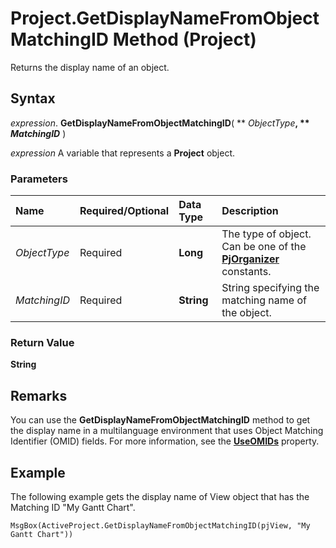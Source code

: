 
# Project.GetDisplayNameFromObjectMatchingID Method (Project)

Returns the display name of an object.


## Syntax

 _expression_. **GetDisplayNameFromObjectMatchingID**( ** _ObjectType_**, ** _MatchingID_** )

 _expression_ A variable that represents a **Project** object.


### Parameters



|**Name**|**Required/Optional**|**Data Type**|**Description**|
|:-----|:-----|:-----|:-----|
| _ObjectType_|Required|**Long**|The type of object. Can be one of the  **[PjOrganizer](d176be88-4df9-3826-c806-f7f650fffb39.md)** constants.|
| _MatchingID_|Required|**String**|String specifying the matching name of the object.|

### Return Value

 **String**


## Remarks

You can use the  **GetDisplayNameFromObjectMatchingID** method to get the display name in a multilanguage environment that uses Object Matching Identifier (OMID) fields. For more information, see the **[UseOMIDs](15339e09-0b65-d939-df47-eb538dee7c38.md)** property.


## Example

The following example gets the display name of View object that has the Matching ID "My Gantt Chart".


```
MsgBox(ActiveProject.GetDisplayNameFromObjectMatchingID(pjView, "My Gantt Chart"))
```

